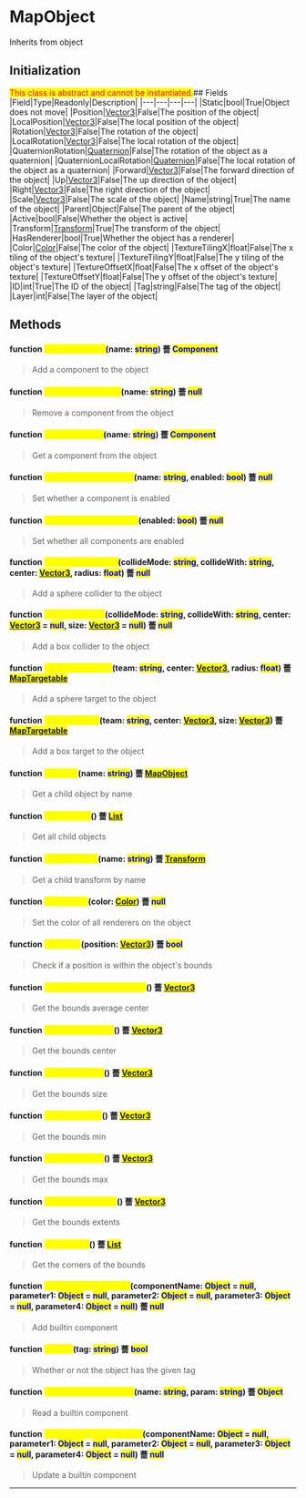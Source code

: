 # MapObject
Inherits from object
## Initialization
<mark style="color:red;">This class is abstract and cannot be instantiated.</mark>## Fields
|Field|Type|Readonly|Description|
|---|---|---|---|
|Static|bool|True|Object does not move|
|Position|[Vector3](../objects/Vector3.md)|False|The position of the object|
|LocalPosition|[Vector3](../objects/Vector3.md)|False|The local position of the object|
|Rotation|[Vector3](../objects/Vector3.md)|False|The rotation of the object|
|LocalRotation|[Vector3](../objects/Vector3.md)|False|The local rotation of the object|
|QuaternionRotation|[Quaternion](../objects/Quaternion.md)|False|The rotation of the object as a quaternion|
|QuaternionLocalRotation|[Quaternion](../objects/Quaternion.md)|False|The local rotation of the object as a quaternion|
|Forward|[Vector3](../objects/Vector3.md)|False|The forward direction of the object|
|Up|[Vector3](../objects/Vector3.md)|False|The up direction of the object|
|Right|[Vector3](../objects/Vector3.md)|False|The right direction of the object|
|Scale|[Vector3](../objects/Vector3.md)|False|The scale of the object|
|Name|string|True|The name of the object|
|Parent|Object|False|The parent of the object|
|Active|bool|False|Whether the object is active|
|Transform|[Transform](../objects/Transform.md)|True|The transform of the object|
|HasRenderer|bool|True|Whether the object has a renderer|
|Color|[Color](../objects/Color.md)|False|The color of the object|
|TextureTilingX|float|False|The x tiling of the object's texture|
|TextureTilingY|float|False|The y tiling of the object's texture|
|TextureOffsetX|float|False|The x offset of the object's texture|
|TextureOffsetY|float|False|The y offset of the object's texture|
|ID|int|True|The ID of the object|
|Tag|string|False|The tag of the object|
|Layer|int|False|The layer of the object|
## Methods
#### function <mark style="color:yellow;">AddComponent</mark>(name: <mark style="color:blue;">string</mark>) 薔 <mark style="color:blue;">Component</mark>
> Add a component to the object

#### function <mark style="color:yellow;">RemoveComponent</mark>(name: <mark style="color:blue;">string</mark>) 薔 <mark style="color:blue;">null</mark>
> Remove a component from the object

#### function <mark style="color:yellow;">GetComponent</mark>(name: <mark style="color:blue;">string</mark>) 薔 <mark style="color:blue;">Component</mark>
> Get a component from the object

#### function <mark style="color:yellow;">SetComponentEnabled</mark>(name: <mark style="color:blue;">string</mark>, enabled: <mark style="color:blue;">bool</mark>) 薔 <mark style="color:blue;">null</mark>
> Set whether a component is enabled

#### function <mark style="color:yellow;">SetComponentsEnabled</mark>(enabled: <mark style="color:blue;">bool</mark>) 薔 <mark style="color:blue;">null</mark>
> Set whether all components are enabled

#### function <mark style="color:yellow;">AddSphereCollider</mark>(collideMode: <mark style="color:blue;">string</mark>, collideWith: <mark style="color:blue;">string</mark>, center: <mark style="color:blue;">[Vector3](../objects/Vector3.md)</mark>, radius: <mark style="color:blue;">float</mark>) 薔 <mark style="color:blue;">null</mark>
> Add a sphere collider to the object

#### function <mark style="color:yellow;">AddBoxCollider</mark>(collideMode: <mark style="color:blue;">string</mark>, collideWith: <mark style="color:blue;">string</mark>, center: <mark style="color:blue;">[Vector3](../objects/Vector3.md)</mark> = <mark style="color:blue;">null</mark>, size: <mark style="color:blue;">[Vector3](../objects/Vector3.md)</mark> = <mark style="color:blue;">null</mark>) 薔 <mark style="color:blue;">null</mark>
> Add a box collider to the object

#### function <mark style="color:yellow;">AddSphereTarget</mark>(team: <mark style="color:blue;">string</mark>, center: <mark style="color:blue;">[Vector3](../objects/Vector3.md)</mark>, radius: <mark style="color:blue;">float</mark>) 薔 <mark style="color:blue;">[MapTargetable](../objects/MapTargetable.md)</mark>
> Add a sphere target to the object

#### function <mark style="color:yellow;">AddBoxTarget</mark>(team: <mark style="color:blue;">string</mark>, center: <mark style="color:blue;">[Vector3](../objects/Vector3.md)</mark>, size: <mark style="color:blue;">[Vector3](../objects/Vector3.md)</mark>) 薔 <mark style="color:blue;">[MapTargetable](../objects/MapTargetable.md)</mark>
> Add a box target to the object

#### function <mark style="color:yellow;">GetChild</mark>(name: <mark style="color:blue;">string</mark>) 薔 <mark style="color:blue;">[MapObject](../objects/MapObject.md)</mark>
> Get a child object by name

#### function <mark style="color:yellow;">GetChildren</mark>() 薔 <mark style="color:blue;">[List](../objects/List.md)</mark>
> Get all child objects

#### function <mark style="color:yellow;">GetTransform</mark>(name: <mark style="color:blue;">string</mark>) 薔 <mark style="color:blue;">[Transform](../objects/Transform.md)</mark>
> Get a child transform by name

#### function <mark style="color:yellow;">SetColorAll</mark>(color: <mark style="color:blue;">[Color](../objects/Color.md)</mark>) 薔 <mark style="color:blue;">null</mark>
> Set the color of all renderers on the object

#### function <mark style="color:yellow;">InBounds</mark>(position: <mark style="color:blue;">[Vector3](../objects/Vector3.md)</mark>) 薔 <mark style="color:blue;">bool</mark>
> Check if a position is within the object's bounds

#### function <mark style="color:yellow;">GetBoundsAverageCenter</mark>() 薔 <mark style="color:blue;">[Vector3](../objects/Vector3.md)</mark>
> Get the bounds average center

#### function <mark style="color:yellow;">GetBoundsCenter</mark>() 薔 <mark style="color:blue;">[Vector3](../objects/Vector3.md)</mark>
> Get the bounds center

#### function <mark style="color:yellow;">GetBoundsSize</mark>() 薔 <mark style="color:blue;">[Vector3](../objects/Vector3.md)</mark>
> Get the bounds size

#### function <mark style="color:yellow;">GetBoundsMin</mark>() 薔 <mark style="color:blue;">[Vector3](../objects/Vector3.md)</mark>
> Get the bounds min

#### function <mark style="color:yellow;">GetBoundsMax</mark>() 薔 <mark style="color:blue;">[Vector3](../objects/Vector3.md)</mark>
> Get the bounds max

#### function <mark style="color:yellow;">GetBoundsExtents</mark>() 薔 <mark style="color:blue;">[Vector3](../objects/Vector3.md)</mark>
> Get the bounds extents

#### function <mark style="color:yellow;">GetCorners</mark>() 薔 <mark style="color:blue;">[List](../objects/List.md)</mark>
> Get the corners of the bounds

#### function <mark style="color:yellow;">AddBuiltinComponent</mark>(componentName: <mark style="color:blue;">Object</mark> = <mark style="color:blue;">null</mark>, parameter1: <mark style="color:blue;">Object</mark> = <mark style="color:blue;">null</mark>, parameter2: <mark style="color:blue;">Object</mark> = <mark style="color:blue;">null</mark>, parameter3: <mark style="color:blue;">Object</mark> = <mark style="color:blue;">null</mark>, parameter4: <mark style="color:blue;">Object</mark> = <mark style="color:blue;">null</mark>) 薔 <mark style="color:blue;">null</mark>
> Add builtin component

#### function <mark style="color:yellow;">HasTag</mark>(tag: <mark style="color:blue;">string</mark>) 薔 <mark style="color:blue;">bool</mark>
> Whether or not the object has the given tag

#### function <mark style="color:yellow;">ReadBuiltinComponent</mark>(name: <mark style="color:blue;">string</mark>, param: <mark style="color:blue;">string</mark>) 薔 <mark style="color:blue;">Object</mark>
> Read a builtin component

#### function <mark style="color:yellow;">UpdateBuiltinComponent</mark>(componentName: <mark style="color:blue;">Object</mark> = <mark style="color:blue;">null</mark>, parameter1: <mark style="color:blue;">Object</mark> = <mark style="color:blue;">null</mark>, parameter2: <mark style="color:blue;">Object</mark> = <mark style="color:blue;">null</mark>, parameter3: <mark style="color:blue;">Object</mark> = <mark style="color:blue;">null</mark>, parameter4: <mark style="color:blue;">Object</mark> = <mark style="color:blue;">null</mark>) 薔 <mark style="color:blue;">null</mark>
> Update a builtin component


---

